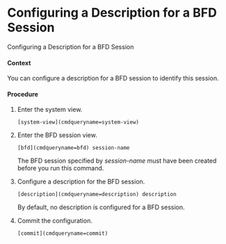 Configuring a Description for a BFD Session
===========================================

Configuring a Description for a BFD Session

#### Context

You can configure a description for a BFD session to identify this session.


#### Procedure

1. Enter the system view.
   ```
   [system-view](cmdqueryname=system-view)
   ```
2. Enter the BFD session view.
   ```
   [bfd](cmdqueryname=bfd) session-name
   ```
   
   The BFD session specified by *session-name* must have been created before you run this command.
3. Configure a description for the BFD session.
   ```
   [description](cmdqueryname=description) description
   ```
   
   By default, no description is configured for a BFD session.
4. Commit the configuration.
   ```
   [commit](cmdqueryname=commit)
   ```